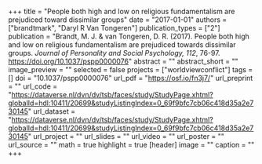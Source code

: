 +++
title = "People both high and low on religious fundamentalism are prejudiced toward dissimilar groups"
date = "2017-01-01"
authors = ["brandtmark", "Daryl R Van Tongeren"]
publication_types = ["2"]
publication = "Brandt, M. J. & van Tongeren, D. R. (2017). People both high and low on religious fundamentalism are prejudiced towards dissimilar groups. *Journal of Personality and Social Psychology, 112*, 76-97. https://doi.org/10.1037/pspp0000076"
abstract = ""
abstract_short = ""
image_preview = ""
selected = false
projects = ["worldviewconflict"]
tags = []
doi = "10.1037/pspp0000076"
url_pdf = "https://osf.io/fn3j7/"
url_preprint = ""
url_code = "https://dataverse.nl/dvn/dv/tsb/faces/study/StudyPage.xhtml?globalId=hdl:10411/20699&studyListingIndex=0_69f9bfc7cb06c418d35a2e730145"
url_dataset = "https://dataverse.nl/dvn/dv/tsb/faces/study/StudyPage.xhtml?globalId=hdl:10411/20699&studyListingIndex=0_69f9bfc7cb06c418d35a2e730145"
url_project = ""
url_slides = ""
url_video = ""
url_poster = ""
url_source = ""
math = true
highlight = true
[header]
image = ""
caption = ""
+++
